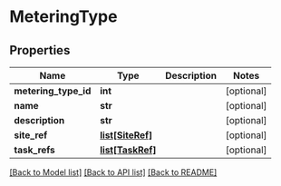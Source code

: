 # MeteringType

## Properties
Name | Type | Description | Notes
------------ | ------------- | ------------- | -------------
**metering_type_id** | **int** |  | [optional] 
**name** | **str** |  | [optional] 
**description** | **str** |  | [optional] 
**site_ref** | [**list[SiteRef]**](SiteRef.md) |  | [optional] 
**task_refs** | [**list[TaskRef]**](TaskRef.md) |  | [optional] 

[[Back to Model list]](../README.md#documentation-for-models) [[Back to API list]](../README.md#documentation-for-api-endpoints) [[Back to README]](../README.md)

